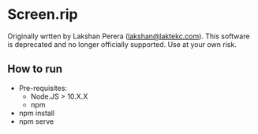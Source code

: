 # Screen.rip

Originally wrtten by Lakshan Perera (lakshan@laktekc.com). This software is deprecated and no longer officially supported.
Use at your own risk.

## How to run

* Pre-requisites:
  - Node.JS > 10.X.X
  - npm
* npm install
* npm serve

